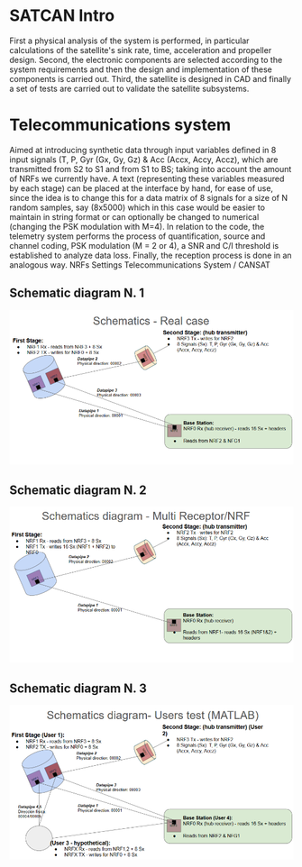 # SATCAN Intro
First a physical analysis of the system is performed, in particular calculations of the satellite's sink rate, time, acceleration and propeller design. Second, the electronic components are selected according to the system requirements and then the design and implementation of these components is carried out. Third, the satellite is designed in CAD and finally a set of tests are carried out to validate the satellite subsystems.

# Telecommunications system
Aimed at introducing synthetic data through input variables defined in 8 input signals (T, P, Gyr (Gx, Gy, Gz) & Acc (Accx, Accy, Accz), which are transmitted from S2 to S1 and from S1 to BS; taking into account the amount of NRFs we currently have. A text (representing these variables measured by each stage) can be placed at the interface by hand, for ease of use, since the idea is to change this for a data matrix of 8 signals for a size of N random samples, say (8x5000) which in this case would be easier to maintain in string format or can optionally be changed to numerical (changing the PSK modulation with M=4). In relation to the code, the telemetry system performs the process of quantification, source and channel coding, PSK modulation (M = 2 or 4), a SNR and C/I threshold is established to analyze data loss. Finally, the reception process is done in an analogous way.
NRFs Settings Telecommunications System / CANSAT 

## Schematic diagram N. 1
![](Schematics_1.PNG)
## Schematic diagram N. 2
![](Schematics_2.PNG)
## Schematic diagram N. 3
![](Schematics_3.PNG)
